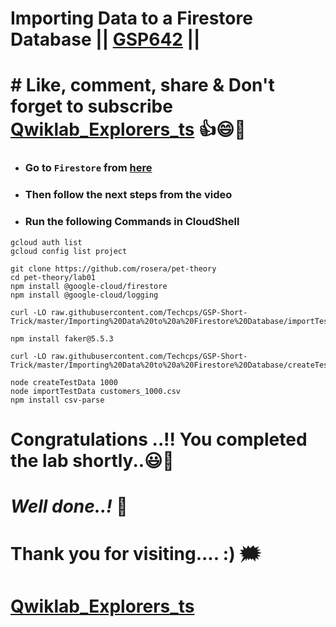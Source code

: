 # Importing Data to a Firestore Database || [GSP642](https://www.cloudskillsboost.google/focuses/489700?parent=course_template) ||

# # Like, comment, share & Don't forget to subscribe [Qwiklab_Explorers_ts](https://youtube.com/@titashshil?si=RgamNu1dc9jVIbJN) 👍😄🤝

* ### Go to `Firestore` from [here](https://console.cloud.google.com/firestore/databases?referrer=search&project=qwiklabs-gcp-03-e5778dff4206)
  
* ### Then follow the next steps from the video

* ### Run the following Commands in CloudShell
```
gcloud auth list
gcloud config list project

git clone https://github.com/rosera/pet-theory
cd pet-theory/lab01
npm install @google-cloud/firestore
npm install @google-cloud/logging

curl -LO raw.githubusercontent.com/Techcps/GSP-Short-Trick/master/Importing%20Data%20to%20a%20Firestore%20Database/importTestData.js

npm install faker@5.5.3

curl -LO raw.githubusercontent.com/Techcps/GSP-Short-Trick/master/Importing%20Data%20to%20a%20Firestore%20Database/createTestData.js

node createTestData 1000
node importTestData customers_1000.csv
npm install csv-parse
```

# Congratulations ..!! You completed the lab shortly..😃💯

# *Well done..!* 👏

# Thank you for visiting.... :) 🗯️

# [Qwiklab_Explorers_ts](https://youtube.com/@titashshil?si=RgamNu1dc9jVIbJN)
 
